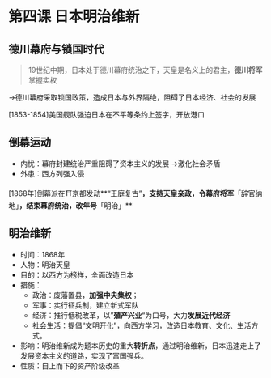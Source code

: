 # 第四课 日本明治维新

## 德川幕府与锁国时代

> 19世纪中期，日本处于德川幕府统治之下，天皇是名义上的君主，**德川将军**掌握实权

→德川幕府采取锁国政策，造成日本与外界隔绝，阻碍了日本经济、社会的发展

[1853-1854]美国舰队强迫日本在不平等条约上签字，开放港口

## 倒幕运动

- 内忧：幕府封建统治严重阻碍了资本主义的发展 →激化社会矛盾
- 外患：西方列强入侵

[1868年]倒幕派在⛩京都发动**“王庭复古”**，支持天皇亲政，令幕府将军**「辞官纳地」**，结束幕府统治，改年号**「明治」**

## 明治维新

- 时间：1868年
- 人物：明治天皇
- 目的：以西方为榜样，全面改造日本
- 措施：
    - 政治：废藩置县，**加强中央集权**；
    - 军事：实行征兵制，建立新式军队
    - 经济：推行低税改革，以”**殖产兴业**“为口号，大力**发展近代经济**
    - 社会生活：提倡“文明开化”，向西方学习，改造日本教育、文化、生活方式。
- 影响：明治维新成为题本历史的重大**转折点**，通过明治维新，日本迅速走上了发展资本主义的道路，实现了富国强兵。
- 性质：自上而下的资产阶级改革